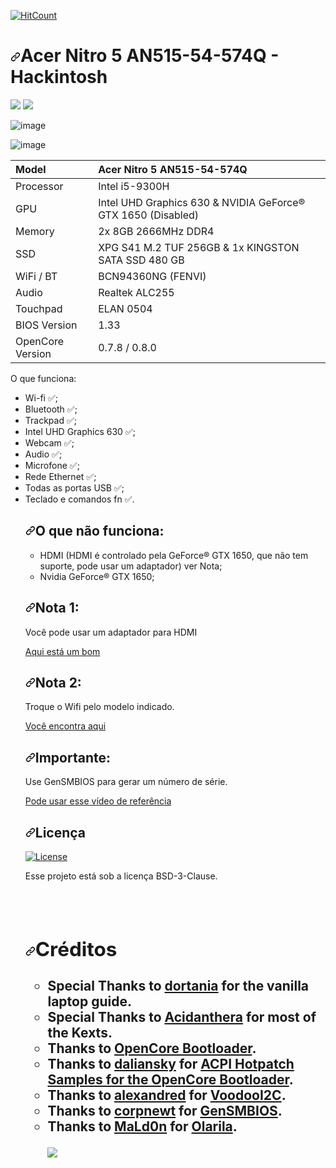 
[![HitCount](https://hits.dwyl.com/dmsNitro5/EFI-Acer-Nitro-5-AN515-54-574Q.svg?style=flat)](http://hits.dwyl.com/dmsNitro5/EFI-Acer-Nitro-5-AN515-54-574Q)

<h1 dir="auto"><a id="user-content-acer-nitro-5-an515-54-hackintosh" class="anchor" aria-hidden="true" href="#acer-nitro-5-an515-54-hackintosh"><svg class="octicon octicon-link" viewBox="0 0 16 16" version="1.1" width="16" height="16" aria-hidden="true"><path fill-rule="evenodd" d="M7.775 3.275a.75.75 0 001.06 1.06l1.25-1.25a2 2 0 112.83 2.83l-2.5 2.5a2 2 0 01-2.83 0 .75.75 0 00-1.06 1.06 3.5 3.5 0 004.95 0l2.5-2.5a3.5 3.5 0 00-4.95-4.95l-1.25 1.25zm-4.69 9.64a2 2 0 010-2.83l2.5-2.5a2 2 0 012.83 0 .75.75 0 001.06-1.06 3.5 3.5 0 00-4.95 0l-2.5 2.5a3.5 3.5 0 004.95 4.95l1.25-1.25a.75.75 0 00-1.06-1.06l-1.25 1.25a2 2 0 01-2.83 0z"></path></svg></a>Acer Nitro 5 AN515-54-574Q - Hackintosh</h1>

<img src="https://img.shields.io/badge/macOS%20Big%20Sur-11.6.4-red" /> <img src="https://img.shields.io/badge/Opencore-0.7.8-brightgreen" />

![image](https://user-images.githubusercontent.com/100491103/155861116-acf99cd9-de80-401c-babf-6112921073de.jpg)

![image](https://user-images.githubusercontent.com/100491103/155904432-c92d2f7d-3070-4745-9672-e50a0a7b9c2e.jpg)

<table>
<tr>
<th align="left">Model</th>
<th align="left">Acer Nitro 5 AN515-54-574Q</th>
</tr>
</thead>
<tbody>
<tr>
<td align="left">Processor</td>
<td align="left">Intel i5-9300H</td>
</tr>
<tr>
<td align="left">GPU</td>
<td align="left">Intel UHD Graphics 630 &amp; NVIDIA GeForce® GTX 1650 (Disabled)</td>
</tr>
<tr>
<td align="left">Memory</td>
<td align="left">2x 8GB 2666MHz DDR4</td>
</tr>
<tr>
<td align="left">SSD</td>
<td align="left">XPG S41 M.2 TUF 256GB &amp; 1x KINGSTON SATA SSD 480 GB</td>
</tr>
<tr>
<td align="left">WiFi / BT</td>
<td align="left">BCN94360NG (FENVI)</td>
</tr>
<tr>
<td align="left">Audio</td>
<td align="left">Realtek ALC255</td>
</tr>
<tr>
<td align="left">Touchpad</td>
<td align="left">ELAN 0504</td>
</tr>
<tr>
<td align="left">BIOS Version</td>
<td align="left">1.33</td>
</tr>
<tr>
<td align="left">OpenCore Version</td>
<td align="left">0.7.8 / 0.8.0</td>
</tr>
</tbody>
</table>

</a>O que funciona:</h2>
<ul dir="auto">
<li>Wi-fi <g-emoji class="g-emoji" alias="white_check_mark" fallback-src="https://github.githubassets.com/images/icons/emoji/unicode/2705.png">✅</g-emoji>;</li>
<li>Bluetooth <g-emoji class="g-emoji" alias="white_check_mark" fallback-src="https://github.githubassets.com/images/icons/emoji/unicode/2705.png">✅</g-emoji>;</li>
<li>Trackpad <g-emoji class="g-emoji" alias="white_check_mark" fallback-src="https://github.githubassets.com/images/icons/emoji/unicode/2705.png">✅</g-emoji>;</li>
<li>Intel UHD Graphics 630 <g-emoji class="g-emoji" alias="white_check_mark" fallback-src="https://github.githubassets.com/images/icons/emoji/unicode/2705.png">✅</g-emoji>;</li>
<li>Webcam <g-emoji class="g-emoji" alias="white_check_mark" fallback-src="https://github.githubassets.com/images/icons/emoji/unicode/2705.png">✅</g-emoji>;</li>
<li>Audio <g-emoji class="g-emoji" alias="white_check_mark" fallback-src="https://github.githubassets.com/images/icons/emoji/unicode/2705.png">✅</g-emoji>;</li>
<li>Microfone <g-emoji class="g-emoji" alias="white_check_mark" fallback-src="https://github.githubassets.com/images/icons/emoji/unicode/2705.png">✅</g-emoji>;</li>
<li>Rede Ethernet <g-emoji class="g-emoji" alias="white_check_mark" fallback-src="https://github.githubassets.com/images/icons/emoji/unicode/2705.png">✅</g-emoji>;</li>
<li>Todas as portas USB <g-emoji class="g-emoji" alias="white_check_mark" fallback-src="https://github.githubassets.com/images/icons/emoji/unicode/2705.png">✅</g-emoji>;</li>
<li>Teclado e comandos fn <g-emoji class="g-emoji" alias="white_check_mark" fallback-src="https://github.githubassets.com/images/icons/emoji/unicode/2705.png">✅</g-emoji>.</li>

<h2 dir="auto"><a id="user-content-o-que-não-funciona" class="anchor" aria-hidden="true" href="#o-que-não-funciona"><svg class="octicon octicon-link" viewBox="0 0 16 16" version="1.1" width="16" height="16" aria-hidden="true"><path fill-rule="evenodd" d="M7.775 3.275a.75.75 0 001.06 1.06l1.25-1.25a2 2 0 112.83 2.83l-2.5 2.5a2 2 0 01-2.83 0 .75.75 0 00-1.06 1.06 3.5 3.5 0 004.95 0l2.5-2.5a3.5 3.5 0 00-4.95-4.95l-1.25 1.25zm-4.69 9.64a2 2 0 010-2.83l2.5-2.5a2 2 0 012.83 0 .75.75 0 001.06-1.06 3.5 3.5 0 00-4.95 0l-2.5 2.5a3.5 3.5 0 004.95 4.95l1.25-1.25a.75.75 0 00-1.06-1.06l-1.25 1.25a2 2 0 01-2.83 0z"></path></svg></a>O que não funciona:</h2>
  
<ul dir="auto">
<li>HDMI (HDMI é controlado pela GeForce® GTX 1650, que não tem suporte, pode usar um adaptador) ver Nota;</li>
<li>Nvidia GeForce® GTX 1650;</li>
</ul>
  
<h2 dir="auto"><a id="user-content-nota-1" class="anchor" aria-hidden="true" href="#nota-1"><svg class="octicon octicon-link" viewBox="0 0 16 16" version="1.1" width="16" height="16" aria-hidden="true"><path fill-rule="evenodd" d="M7.775 3.275a.75.75 0 001.06 1.06l1.25-1.25a2 2 0 112.83 2.83l-2.5 2.5a2 2 0 01-2.83 0 .75.75 0 00-1.06 1.06 3.5 3.5 0 004.95 0l2.5-2.5a3.5 3.5 0 00-4.95-4.95l-1.25 1.25zm-4.69 9.64a2 2 0 010-2.83l2.5-2.5a2 2 0 012.83 0 .75.75 0 001.06-1.06 3.5 3.5 0 00-4.95 0l-2.5 2.5a3.5 3.5 0 004.95 4.95l1.25-1.25a.75.75 0 00-1.06-1.06l-1.25 1.25a2 2 0 01-2.83 0z"></path></svg></a>Nota 1:</h2>
  
<p dir="auto">Você pode usar um adaptador para HDMI</p>
<p dir="auto"><a href="https://alishort.com/9EOi3" rel="nofollow">Aqui está um bom</a>
<br>
  
<h2 dir="auto"><a id="user-content-nota-1" class="anchor" aria-hidden="true" href="#nota-2"><svg class="octicon octicon-link" viewBox="0 0 16 16" version="1.1" width="16" height="16" aria-hidden="true"><path fill-rule="evenodd" d="M7.775 3.275a.75.75 0 001.06 1.06l1.25-1.25a2 2 0 112.83 2.83l-2.5 2.5a2 2 0 01-2.83 0 .75.75 0 00-1.06 1.06 3.5 3.5 0 004.95 0l2.5-2.5a3.5 3.5 0 00-4.95-4.95l-1.25 1.25zm-4.69 9.64a2 2 0 010-2.83l2.5-2.5a2 2 0 012.83 0 .75.75 0 001.06-1.06 3.5 3.5 0 00-4.95 0l-2.5 2.5a3.5 3.5 0 004.95 4.95l1.25-1.25a.75.75 0 00-1.06-1.06l-1.25 1.25a2 2 0 01-2.83 0z"></path></svg></a>Nota 2:</h2>
  
<p dir="auto">Troque o Wifi pelo modelo indicado.</p>
<p dir="auto"><a href="https://alishort.com/lxtVf" rel="nofollow">Você encontra aqui</a>
  
  <h2 dir="auto"><a id="user-content-importante" class="anchor" aria-hidden="true" href="#importante"><svg class="octicon octicon-link" viewBox="0 0 16 16" version="1.1" width="16" height="16" aria-hidden="true"><path fill-rule="evenodd" d="M7.775 3.275a.75.75 0 001.06 1.06l1.25-1.25a2 2 0 112.83 2.83l-2.5 2.5a2 2 0 01-2.83 0 .75.75 0 00-1.06 1.06 3.5 3.5 0 004.95 0l2.5-2.5a3.5 3.5 0 00-4.95-4.95l-1.25 1.25zm-4.69 9.64a2 2 0 010-2.83l2.5-2.5a2 2 0 012.83 0 .75.75 0 001.06-1.06 3.5 3.5 0 00-4.95 0l-2.5 2.5a3.5 3.5 0 004.95 4.95l1.25-1.25a.75.75 0 00-1.06-1.06l-1.25 1.25a2 2 0 01-2.83 0z"></path></svg></a>Importante:</h2>
<p dir="auto">Use GenSMBIOS para gerar um número de série.</p>
<p dir="auto"><a href="https://www.youtube.com/watch?v=M93oJ1UBrS4" rel="nofollow">Pode usar esse vídeo de referência</a>
  
  <h2 dir="auto"><a id="user-content-licença" class="anchor" aria-hidden="true" href="#licença"><svg class="octicon octicon-link" viewBox="0 0 16 16" version="1.1" width="16" height="16" aria-hidden="true"><path fill-rule="evenodd" d="M7.775 3.275a.75.75 0 001.06 1.06l1.25-1.25a2 2 0 112.83 2.83l-2.5 2.5a2 2 0 01-2.83 0 .75.75 0 00-1.06 1.06 3.5 3.5 0 004.95 0l2.5-2.5a3.5 3.5 0 00-4.95-4.95l-1.25 1.25zm-4.69 9.64a2 2 0 010-2.83l2.5-2.5a2 2 0 012.83 0 .75.75 0 001.06-1.06 3.5 3.5 0 00-4.95 0l-2.5 2.5a3.5 3.5 0 004.95 4.95l1.25-1.25a.75.75 0 00-1.06-1.06l-1.25 1.25a2 2 0 01-2.83 0z"></path></svg></a>Licença</h2>
  
 <a href="https://opensource.org/licenses/BSD-3-Clause" rel="nofollow">
    <img alt="License" src="https://camo.githubusercontent.com/8ccf186e7288af6d88a1f6a930c0fcc4e7a8a9936b34e07629d815d1eab4d977/68747470733a2f2f696d672e736869656c64732e696f2f62616467652f4c6963656e73652d425344253230332d2d436c617573652d626c75652e737667" data-canonical-src="https://img.shields.io/badge/License-BSD%203--Clause-blue.svg" style="max-width: 100%;">
  </a>
<br>
  
<p dir="auto">Esse projeto está sob a licença BSD-3-Clause.</p>
<h2 dir="auto"><a id="user-content-créditos" class="anchor" aria-hidden="true" href="#créditos"><svg class="octicon octicon-link" viewBox="0 0 16 16" version="1.1" width="16" height="16" aria-hidden="true">

  <h2 dir="auto"><a id="user-content-créditos" class="anchor" aria-hidden="true" href="#créditos"><svg class="octicon octicon-link" viewBox="0 0 16 16" version="1.1" width="16" height="16" aria-hidden="true"><path fill-rule="evenodd" d="M7.775 3.275a.75.75 0 001.06 1.06l1.25-1.25a2 2 0 112.83 2.83l-2.5 2.5a2 2 0 01-2.83 0 .75.75 0 00-1.06 1.06 3.5 3.5 0 004.95 0l2.5-2.5a3.5 3.5 0 00-4.95-4.95l-1.25 1.25zm-4.69 9.64a2 2 0 010-2.83l2.5-2.5a2 2 0 012.83 0 .75.75 0 001.06-1.06 3.5 3.5 0 00-4.95 0l-2.5 2.5a3.5 3.5 0 004.95 4.95l1.25-1.25a.75.75 0 00-1.06-1.06l-1.25 1.25a2 2 0 01-2.83 0z"></path></svg></a>Créditos</h2>
  
<ul dir="auto">
<li><strong>Special Thanks</strong> to <a href="https://dortania.github.io/vanilla-laptop-guide" rel="nofollow">dortania</a> for the vanilla laptop guide.</li>
<li><strong>Special Thanks</strong> to <a href="https://github.com/acidanthera">Acidanthera</a> for most of the Kexts.</li>
<li>Thanks to <a href="https://https://github.com/acidanthera/OpenCorePkg" rel="nofollow">OpenCore Bootloader</a>.</li>
<li>Thanks to <a href="https://github.com/daliansky">daliansky</a> for <a href="https://github.com/daliansky/OC-little">ACPI Hotpatch Samples for the OpenCore Bootloader</a>.</li>
<li>Thanks to <a href="https://github.com/alexandred">alexandred</a> for <a href="https://github.com/alexandred/VoodooI2C">VoodooI2C</a>.</li>
<li>Thanks to <a href="https://github.com/corpnewt">corpnewt</a> for <a href="https://github.com/corpnewt/GenSMBIOS">GenSMBIOS</a>.</li>
<li>Thanks to <a href="">MaLd0n</a> for <a href="https://www.olarila.com/">Olarila</a>.</li>
  <p></p>
  <p></p>
  
  <a href="mailto:dmsnitro5@gmail.com" alt="gmail" target="_blank">
<img src="https://img.shields.io/badge/-Gmail-FF0000?style=flat-square&labelColor=FF0000&logo=gmail&logoColor=white&link=mailto:mailto:dmsnitro5@gmail.com" />
</a>



  
